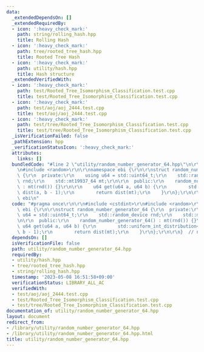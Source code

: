 ```yaml
---
data:
  _extendedDependsOn: []
  _extendedRequiredBy:
  - icon: ':heavy_check_mark:'
    path: string/rolling_hash.hpp
    title: Rolling Hash
  - icon: ':heavy_check_mark:'
    path: tree/rooted_tree_hash.hpp
    title: Rooted Tree Hash
  - icon: ':heavy_check_mark:'
    path: utility/hash.hpp
    title: Hash structure
  _extendedVerifiedWith:
  - icon: ':heavy_check_mark:'
    path: test/Rooted_Tree_Isomorphism_Classification.test.cpp
    title: test/Rooted_Tree_Isomorphism_Classification.test.cpp
  - icon: ':heavy_check_mark:'
    path: test/aoj/aoj_2444.test.cpp
    title: test/aoj/aoj_2444.test.cpp
  - icon: ':heavy_check_mark:'
    path: test/tree/Rooted_Tree_Isomorphism_Classification.test.cpp
    title: test/tree/Rooted_Tree_Isomorphism_Classification.test.cpp
  _isVerificationFailed: false
  _pathExtension: hpp
  _verificationStatusIcon: ':heavy_check_mark:'
  attributes:
    links: []
  bundledCode: "#line 2 \"utility/random_number_generator_64.hpp\"\n\r\n#include <cstdint>\r\
    \n#include <random>\r\n\r\nnamespace ebi {\r\n\r\nstruct random_number_generator_64\
    \ {\r\n  private:\r\n    using u64 = std::uint64_t;\r\n    std::random_device\
    \ rnd;\r\n    std::mt19937_64 mt;\r\n\r\n  public:\r\n    random_number_generator_64()\
    \ : mt(rnd()) {}\r\n\r\n    u64 get(u64 a, u64 b) {\r\n        std::uniform_int_distribution<u64>\
    \ dist(a, b - 1);\r\n        return dist(mt);\r\n    }\r\n};\r\n\r\n}  // namespace\
    \ ebi\n"
  code: "#pragma once\r\n\r\n#include <cstdint>\r\n#include <random>\r\n\r\nnamespace\
    \ ebi {\r\n\r\nstruct random_number_generator_64 {\r\n  private:\r\n    using\
    \ u64 = std::uint64_t;\r\n    std::random_device rnd;\r\n    std::mt19937_64 mt;\r\
    \n\r\n  public:\r\n    random_number_generator_64() : mt(rnd()) {}\r\n\r\n   \
    \ u64 get(u64 a, u64 b) {\r\n        std::uniform_int_distribution<u64> dist(a,\
    \ b - 1);\r\n        return dist(mt);\r\n    }\r\n};\r\n\r\n}  // namespace ebi"
  dependsOn: []
  isVerificationFile: false
  path: utility/random_number_generator_64.hpp
  requiredBy:
  - utility/hash.hpp
  - tree/rooted_tree_hash.hpp
  - string/rolling_hash.hpp
  timestamp: '2023-05-08 16:51:58+09:00'
  verificationStatus: LIBRARY_ALL_AC
  verifiedWith:
  - test/aoj/aoj_2444.test.cpp
  - test/Rooted_Tree_Isomorphism_Classification.test.cpp
  - test/tree/Rooted_Tree_Isomorphism_Classification.test.cpp
documentation_of: utility/random_number_generator_64.hpp
layout: document
redirect_from:
- /library/utility/random_number_generator_64.hpp
- /library/utility/random_number_generator_64.hpp.html
title: utility/random_number_generator_64.hpp
---
```

